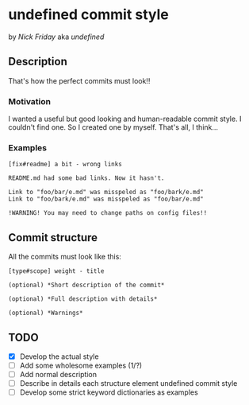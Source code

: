 # undefined commit style

by _Nick Friday_ aka _undefined_

## Description

That's how the perfect commits must look!!

### Motivation

I wanted a useful but good looking and human-readable commit style.
I couldn't find one. So I created one by myself. That's all, I think...

### Examples

```commit
[fix#readme] a bit - wrong links

README.md had some bad links. Now it hasn't.

Link to "foo/bar/e.md" was misspeled as "foo/bark/e.md"
Link to "foo/bark/e.md" was misspeled as "foo/bar/e.md"

!WARNING! You may need to change paths on config files!!
```

## Commit structure

All the commits must look like this:

```commit
[type#scope] weight - title

(optional) *Short description of the commit*

(optional) *Full description with details*

(optional) *Warnings*
```

## TODO

- [x] Develop the actual style
- [ ] Add some wholesome examples (1/?)
- [ ] Add normal description
- [ ] Describe in details each structure element undefined commit style
- [ ] Develop some strict keyword dictionaries as examples
